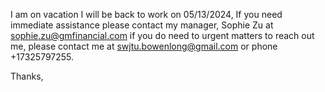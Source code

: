 I am on vacation I will be back to work on 05/13/2024, If you need immediate assistance please contact my manager, Sophie Zu at sophie.zu@gmfinancial.com if you do need to urgent matters to reach out me, please contact me at swjtu.bowenlong@gmail.com or phone +17325797255.

Thanks,

